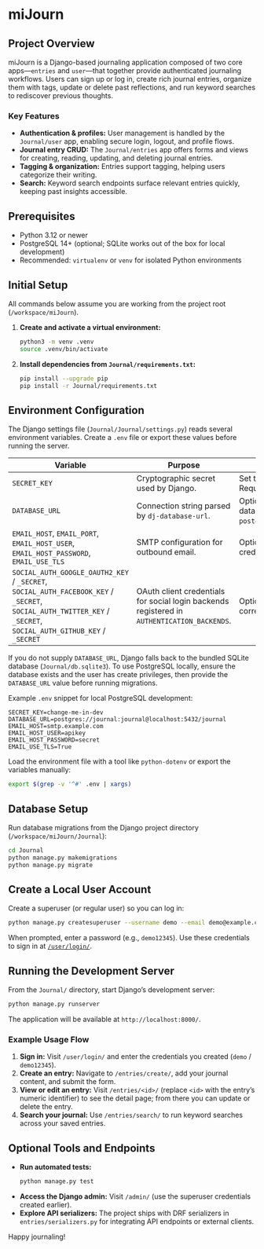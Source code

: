 # miJourn

## Project Overview
miJourn is a Django-based journaling application composed of two core apps—`entries` and `user`—that together provide authenticated journaling workflows. Users can sign up or log in, create rich journal entries, organize them with tags, update or delete past reflections, and run keyword searches to rediscover previous thoughts.

### Key Features
- **Authentication & profiles:** User management is handled by the `Journal/user` app, enabling secure login, logout, and profile flows.
- **Journal entry CRUD:** The `Journal/entries` app offers forms and views for creating, reading, updating, and deleting journal entries.
- **Tagging & organization:** Entries support tagging, helping users categorize their writing.
- **Search:** Keyword search endpoints surface relevant entries quickly, keeping past insights accessible.

## Prerequisites
- Python 3.12 or newer
- PostgreSQL 14+ (optional; SQLite works out of the box for local development)
- Recommended: `virtualenv` or `venv` for isolated Python environments

## Initial Setup
All commands below assume you are working from the project root (`/workspace/miJourn`).

1. **Create and activate a virtual environment:**
   ```bash
   python3 -m venv .venv
   source .venv/bin/activate
   ```

2. **Install dependencies from `Journal/requirements.txt`:**
   ```bash
   pip install --upgrade pip
   pip install -r Journal/requirements.txt
   ```

## Environment Configuration
The Django settings file (`Journal/Journal/settings.py`) reads several environment variables. Create a `.env` file or export these values before running the server.

| Variable | Purpose | Local Development Guidance |
| --- | --- | --- |
| `SECRET_KEY` | Cryptographic secret used by Django. | Set to any long random string in development. Required for production deployments. |
| `DATABASE_URL` | Connection string parsed by `dj-database-url`. | Optional when using the default SQLite database. For PostgreSQL use `postgres://USER:PASSWORD@HOST:PORT/DB_NAME`. |
| `EMAIL_HOST`, `EMAIL_PORT`, `EMAIL_HOST_USER`, `EMAIL_HOST_PASSWORD`, `EMAIL_USE_TLS` | SMTP configuration for outbound email. | Optional; update with your mail provider credentials if you need to send email locally. |
| `SOCIAL_AUTH_GOOGLE_OAUTH2_KEY` / `_SECRET`, `SOCIAL_AUTH_FACEBOOK_KEY` / `_SECRET`, `SOCIAL_AUTH_TWITTER_KEY` / `_SECRET`, `SOCIAL_AUTH_GITHUB_KEY` / `_SECRET` | OAuth client credentials for social login backends registered in `AUTHENTICATION_BACKENDS`. | Optional; only required if you enable the corresponding social authentication provider. |

If you do not supply `DATABASE_URL`, Django falls back to the bundled SQLite database (`Journal/db.sqlite3`). To use PostgreSQL locally, ensure the database exists and the user has create privileges, then provide the `DATABASE_URL` value before running migrations.

Example `.env` snippet for local PostgreSQL development:
```env
SECRET_KEY=change-me-in-dev
DATABASE_URL=postgres://journal:journal@localhost:5432/journal
EMAIL_HOST=smtp.example.com
EMAIL_HOST_USER=apikey
EMAIL_HOST_PASSWORD=secret
EMAIL_USE_TLS=True
```

Load the environment file with a tool like `python-dotenv` or export the variables manually:
```bash
export $(grep -v '^#' .env | xargs)
```

## Database Setup
Run database migrations from the Django project directory (`/workspace/miJourn/Journal`):
```bash
cd Journal
python manage.py makemigrations
python manage.py migrate
```

## Create a Local User Account
Create a superuser (or regular user) so you can log in:
```bash
python manage.py createsuperuser --username demo --email demo@example.com
```
When prompted, enter a password (e.g., `demo12345`). Use these credentials to sign in at [`/user/login/`](http://localhost:8000/user/login/).

## Running the Development Server
From the `Journal/` directory, start Django’s development server:
```bash
python manage.py runserver
```
The application will be available at `http://localhost:8000/`.

### Example Usage Flow
1. **Sign in:** Visit `/user/login/` and enter the credentials you created (`demo` / `demo12345`).
2. **Create an entry:** Navigate to `/entries/create/`, add your journal content, and submit the form.
3. **View or edit an entry:** Visit `/entries/<id>/` (replace `<id>` with the entry’s numeric identifier) to see the detail page; from there you can update or delete the entry.
4. **Search your journal:** Use `/entries/search/` to run keyword searches across your saved entries.

## Optional Tools and Endpoints
- **Run automated tests:**
  ```bash
  python manage.py test
  ```
- **Access the Django admin:** Visit `/admin/` (use the superuser credentials created earlier).
- **Explore API serializers:** The project ships with DRF serializers in `entries/serializers.py` for integrating API endpoints or external clients.

Happy journaling!
